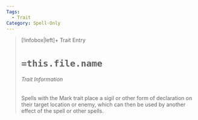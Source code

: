 ```yaml
---
Tags:
  - Trait
Category: Spell-Only
---
```

> [!infobox|left]+ Trait Entry
> # `=this.file.name`
> ###### Trait Information
> Spells with the Mark trait place a sigil or other form of declaration on their target location or enemy, which can then be used by another effect of the spell or other spells.